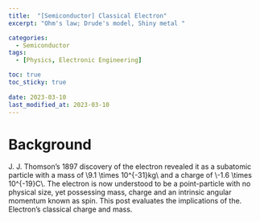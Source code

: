 ```yaml
---
title:  "[Semiconductor] Classical Electron"
excerpt: "Ohm's law; Drude's model, Shiny metal "

categories:
  - Semiconductor
tags:
  - [Physics, Electronic Engineering]

toc: true
toc_sticky: true
 
date: 2023-03-10
last_modified_at: 2023-03-10
---
```


# Background

J. J. Thomson’s 1897 discovery of the electron revealed it as a subatomic particle with a mass of \\9.1 \times 10^{-31}kg\\ and a charge of \\-1.6 \times 10^{-19}C\\. The electron is now understood to be a point-particle with no physical size, yet possessing mass, charge and an intrinsic angular momentum known as spin. This post evaluates the implications of the. Electron’s classical charge and mass.